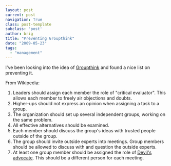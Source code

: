 ```yaml
---
layout: post
current: post
navigation: True
class: post-template
subclass: 'post'
author: brig
title: "Preventing Groupthink"
date: "2009-05-23"
tags:
  - "management"
---
```


I've been looking into the idea of [Groupthink](http://en.wikipedia.org/wiki/Groupthink#prevent) and found a nice list on preventing it.

From Wikipedia:

1. Leaders should assign each member the role of "critical evaluator". This allows each member to freely air objections and doubts.
2. Higher-ups should not express an opinion when assigning a task to a group.
3. The organization should set up several independent groups, working on the same problem.
4. All effective alternatives should be examined.
5. Each member should discuss the group's ideas with trusted people outside of the group.
6. The group should invite outside experts into meetings. Group members should be allowed to discuss with and question the outside experts.
7. At least one group member should be assigned the role of [Devil's advocate](http://en.wikipedia.org/wiki/Devil%27s_advocate). This should be a different person for each meeting.
